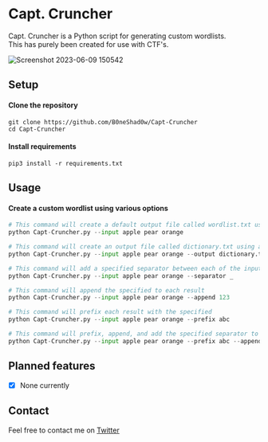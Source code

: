 # Capt. Cruncher
Capt. Cruncher is a Python script for generating custom wordlists. \
This has purely been created for use with CTF's.

![Screenshot 2023-06-09 150542](https://github.com/B0neShAd0w/Capt-Cruncher/assets/117080369/976e8506-02f0-41d7-abda-6993b6cdc04e)

## Setup

#### Clone the repository
```shell
git clone https://github.com/B0neShad0w/Capt-Cruncher
cd Capt-Cruncher
```

#### Install requirements
```shell
pip3 install -r requirements.txt
```

## Usage

#### Create a custom wordlist using various options

```python
# This command will create a default output file called wordlist.txt using all permutations of the input words
python Capt-Cruncher.py --input apple pear orange

# This command will create an output file called dictionary.txt using all permutations of the input words
python Capt-Cruncher.py --input apple pear orange --output dictionary.txt

# This command will add a specified separator between each of the input words
python Capt-Cruncher.py --input apple pear orange --separator _

# This command will append the specified to each result
python Capt-Cruncher.py --input apple pear orange --append 123

# This command will prefix each result with the specified
python Capt-Cruncher.py --input apple pear orange --prefix abc

# This command will prefix, append, and add the specified separator to each result and output to a file called my_wordlist.txt
python Capt-Cruncher.py --input apple pear orange --prefix abc --append 123! --separator - --output my_wordlist.txt
```

## Planned features

- [X] None currently

## Contact
Feel free to contact me on <a href="https://twitter.com/B0neShad0w">Twitter</a>
